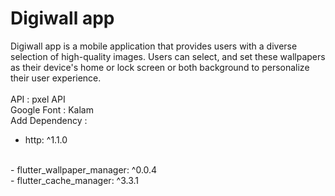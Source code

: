 # Digiwall app

Digiwall app is a mobile application that provides users with a diverse selection of high-quality images.
Users can select, and set these wallpapers as their device's home or lock screen or both background to personalize their user experience.
<br>
<br>
API : pxel API 
<br>
Google Font : Kalam
<br>
Add Dependency :
<br>
- http: ^1.1.0
<br>
- flutter_wallpaper_manager: ^0.0.4
<br>
- flutter_cache_manager: ^3.3.1
